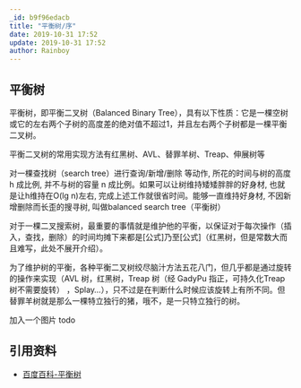 ```yaml
---
_id: b9f96edacb
title: "平衡树/序"
date: 2019-10-31 17:52
update: 2019-10-31 17:52
author: Rainboy
---
```


## 平衡树

平衡树，即平衡二叉树（Balanced Binary Tree），具有以下性质：它是一棵空树或它的左右两个子树的高度差的绝对值不超过1，并且左右两个子树都是一棵平衡二叉树。

平衡二叉树的常用实现方法有红黑树、AVL、替罪羊树、Treap、伸展树等


对一棵查找树（search tree）进行查询/新增/删除 等动作, 所花的时间与树的高度h 成比例, 并不与树的容量 n 成比例。如果可以让树维持矮矮胖胖的好身材, 也就是让h维持在O(lg n)左右, 完成上述工作就很省时间。能够一直维持好身材, 不因新增删除而长歪的搜寻树, 叫做balanced search tree（平衡树）


对于一棵二叉搜索树，最重要的事情就是维护他的平衡，以保证对于每次操作（插入，查找，删除）的时间均摊下来都是[公式]乃至[公式]（红黑树，但是常数大而且难写，此处不展开介绍）。

为了维护树的平衡，各种平衡二叉树绞尽脑汁方法五花八门，但几乎都是通过旋转的操作来实现（AVL 树，红黑树，Treap 树（经
GadyPu
 指正，可持久化Treap树不需要旋转） ，Splay…），只不过是在判断什么时候应该旋转上有所不同。但替罪羊树就是那么一棵特立独行的猪，哦不，是一只特立独行的树。


加入一个图片 todo

## 引用资料

 - [百度百科-平衡树](https://baike.baidu.com/item/%E5%B9%B3%E8%A1%A1%E6%A0%91/7641279?fr=aladdin)
